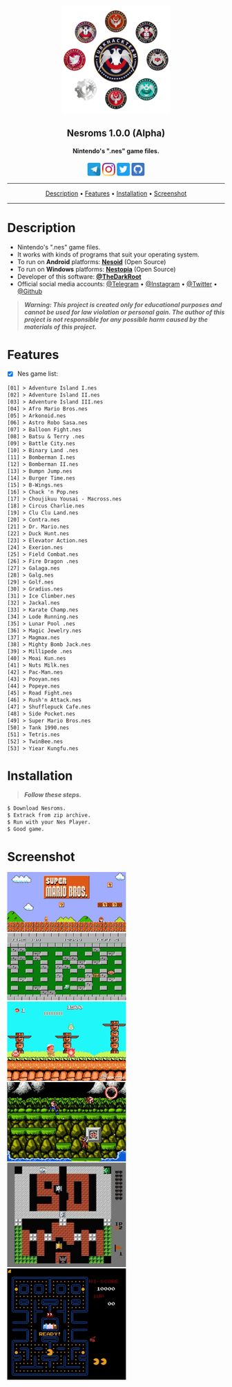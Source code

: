 <p align="center"><a href="https://turkhackteam.org"><img src="https://raw.githubusercontent.com/TheDarkRoot/FileStore/master/Images/TheDarkRoot/Banner.png" width="250"></a></p>
<h2 align="center"><b>Nesroms 1.0.0 (Alpha)</b></h2>
<h4 align="center">Nintendo's ".nes" game files.</h4>
</p>
<p align="center"><a href="center"><a href="https://t.me/TheDarkRoot"><img src="https://raw.githubusercontent.com/TheDarkRoot/FileStore/master/Images/TheDarkRoot/Telegram.png" width="30"></a>     <a href="center"><a href="https://instagram.com/TheDarkRoot"><img src="https://raw.githubusercontent.com/TheDarkRoot/FileStore/master/Images/TheDarkRoot/Instagram.png" width="30"></a>     <a href="center"><a href="https://twitter.com/TDarkRoot"><img src="https://raw.githubusercontent.com/TheDarkRoot/FileStore/master/Images/TheDarkRoot/Twitter.png" width="30"></a>     <a href="https://github.com/TheDarkRoot"><img src="https://raw.githubusercontent.com/TheDarkRoot/FileStore/master/Images/TheDarkRoot/Github.png" width="30"></a></p>
</p>
<hr>
<p align="center"><a href="#Description">Description</a> &bull; <a href="#Features">Features</a> &bull; <a href="#Installation">Installation</a> &bull; <a href="#Screenshot">Screenshot</a></p>
<hr>


# Description

- Nintendo's ".nes" game files.
- It works with kinds of programs that suit your operating system.
- To run on **Android** platforms: **[Nesoid](http://nesoid.sf.net/)** (Open Source)
- To run on **Windows** platforms: **[Nestopia](http://nestopia.sourceforge.net/downloads.html)** (Open Source)
- Developer of this software: **[@TheDarkRoot](https://github.com/TheDarkRoot)**
- Official social media accounts: [@Telegram](https://t.me/TheDarkRoot) &bull; [@Instagram](https://instagram.com/TheDarkRoot) &bull; [@Twitter](https://twitter.com/TDarkRoot) &bull; [@Github](https://github.com/TheDarkRoot)

> ***Warning: This project is created only for educational purposes and cannot be used for law violation or personal gain.
The author of this project is not responsible for any possible harm caused by the materials of this project.***

# Features

- [x] Nes game list:
```
[01] > Adventure Island I.nes
[02] > Adventure Island II.nes
[03] > Adventure Island III.nes
[04] > Afro Mario Bros.nes
[05] > Arkonoid.nes
[06] > Astro Robo Sasa.nes
[07] > Balloon Fight.nes
[08] > Batsu & Terry .nes
[09] > Battle City.nes
[10] > Binary Land .nes
[11] > Bomberman I.nes
[12] > Bomberman II.nes
[13] > Bumpn Jump.nes
[14] > Burger Time.nes
[15] > B-Wings.nes
[16] > Chack 'n Pop.nes
[17] > Choujikuu Yousai - Macross.nes
[18] > Circus Charlie.nes
[19] > Clu Clu Land.nes
[20] > Contra.nes
[21] > Dr. Mario.nes
[22] > Duck Hunt.nes
[23] > Elevator Action.nes
[24] > Exerion.nes
[25] > Field Combat.nes
[26] > Fire Dragon .nes
[27] > Galaga.nes
[28] > Galg.nes
[29] > Golf.nes
[30] > Gradius.nes
[31] > Ice Climber.nes
[32] > Jackal.nes
[33] > Karate Champ.nes
[34] > Lode Running.nes
[35] > Lunar Pool .nes
[36] > Magic Jewelry.nes
[37] > Magmax.nes
[38] > Mighty Bomb Jack.nes
[39] > Millipede .nes
[40] > Moai Kun.nes
[41] > Nuts Milk.nes
[42] > Pac-Man.nes
[43] > Pooyan.nes
[44] > Popeye.nes
[45] > Road Fight.nes
[46] > Rush'n Attack.nes
[47] > Shufflepuck Cafe.nes
[48] > Side Pocket.nes
[49] > Super Mario Bros.nes
[50] > Tank 1990.nes
[51] > Tetris.nes
[52] > TwinBee.nes
[53] > Yiear Kungfu.nes
```

# Installation

> ***Follow these steps.***
```
$ Download Nesroms.
$ Extrack from zip archive.
$ Run with your Nes Player.
$ Good game.
```

# Screenshot

[<img src="https://raw.githubusercontent.com/TheDarkRoot/FileStore/master/Images/TheDarkRoot/Screenshots/Nesroms%2001.jpg" width=275>](https://raw.githubusercontent.com/TheDarkRoot/FileStore/master/Images/TheDarkRoot/Screenshots/Nesroms%2001.jpg)
[<img src="https://raw.githubusercontent.com/TheDarkRoot/FileStore/master/Images/TheDarkRoot/Screenshots/Nesroms%2002.jpg" width=275>](https://raw.githubusercontent.com/TheDarkRoot/FileStore/master/Images/TheDarkRoot/Screenshots/Nesroms%2002.jpg)
[<img src="https://raw.githubusercontent.com/TheDarkRoot/FileStore/master/Images/TheDarkRoot/Screenshots/Nesroms%2003.jpg" width=275>](https://raw.githubusercontent.com/TheDarkRoot/FileStore/master/Images/TheDarkRoot/Screenshots/Nesroms%2003.jpg)
[<img src="https://raw.githubusercontent.com/TheDarkRoot/FileStore/master/Images/TheDarkRoot/Screenshots/Nesroms%2004.jpg" width=275>](https://raw.githubusercontent.com/TheDarkRoot/FileStore/master/Images/TheDarkRoot/Screenshots/Nesroms%2004.jpg)
[<img src="https://raw.githubusercontent.com/TheDarkRoot/FileStore/master/Images/TheDarkRoot/Screenshots/Nesroms%2005.jpg" width=275>](https://raw.githubusercontent.com/TheDarkRoot/FileStore/master/Images/TheDarkRoot/Screenshots/Nesroms%2005.jpg)
[<img src="https://raw.githubusercontent.com/TheDarkRoot/FileStore/master/Images/TheDarkRoot/Screenshots/Nesroms%2006.jpg" width=275>](https://raw.githubusercontent.com/TheDarkRoot/FileStore/master/Images/TheDarkRoot/Screenshots/Nesroms%2006.jpg)
